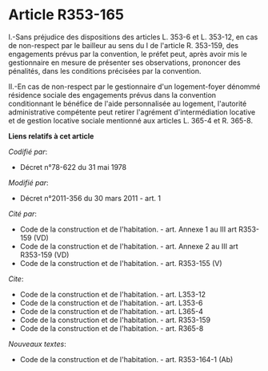 # Article R353-165

I.-Sans préjudice des dispositions des articles L. 353-6 et L. 353-12, en cas de non-respect par le bailleur au sens du I de
l'article R. 353-159, des engagements prévus par la convention, le préfet peut, après avoir mis le gestionnaire en mesure de
présenter ses observations, prononcer des pénalités, dans les conditions précisées par la convention. 

II.-En cas de non-respect par le gestionnaire d'un logement-foyer dénommé résidence sociale des engagements prévus dans la
convention conditionnant le bénéfice de l'aide personnalisée au logement, l'autorité administrative compétente peut retirer
l'agrément d'intermédiation locative et de gestion locative sociale mentionné aux articles L. 365-4 et R. 365-8.

**Liens relatifs à cet article**

_Codifié par_:

  - Décret n°78-622 du 31 mai 1978

_Modifié par_:

  - Décret n°2011-356 du 30 mars 2011 - art. 1

_Cité par_:

  - Code de la construction et de l'habitation. - art. Annexe 1 au III art R353-159 (VD)
  - Code de la construction et de l'habitation. - art. Annexe 2 au III art R353-159 (VD)
  - Code de la construction et de l'habitation. - art. R353-155 (V)

_Cite_:

  - Code de la construction et de l'habitation. - art. L353-12
  - Code de la construction et de l'habitation. - art. L353-6
  - Code de la construction et de l'habitation. - art. L365-4
  - Code de la construction et de l'habitation. - art. R353-159
  - Code de la construction et de l'habitation. - art. R365-8

_Nouveaux textes_:

  - Code de la construction et de l'habitation. - art. R353-164-1 (Ab)
